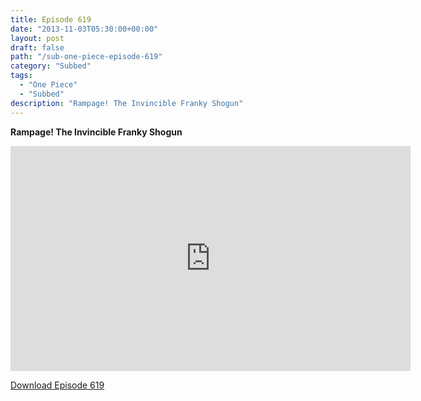 ```yaml
---
title: Episode 619
date: "2013-11-03T05:30:00+00:00"
layout: post
draft: false
path: "/sub-one-piece-episode-619"
category: "Subbed"
tags:
  - "One Piece"
  - "Subbed"
description: "Rampage! The Invincible Franky Shogun"
---
```


**Rampage! The Invincible Franky Shogun**

<iframe width="640" height="360" src="https://www.rapidvideo.com/e/G6FRPFVIVH" frameborder="0" marginwidth=0 marginheight=0 scrolling=no allowfullscreen></iframe>

<a href="http://ouo.io/qs/eCodkFEQ?s=https://rapidvid.to/d/https://www.rapidvideo.com/e/G6FRPFVIVH">Download Episode 619</a>
